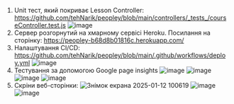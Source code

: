1. Unit тест, який покриває Lesson Controller: https://github.com/tehNarik/peopley/blob/main/controllers/_tests_/courseController.test.js
![image](https://github.com/user-attachments/assets/aeddf7ed-8856-44bb-9aba-f684fe592f79)
2. Сервер розгорнутий на хмарному сервісі Heroku. Посилання на сторінку: https://peopley-b68d8b01816c.herokuapp.com/
3. Налаштування CI/CD: https://github.com/tehNarik/peopley/blob/main/.github/workflows/deploy.yml
![image](https://github.com/user-attachments/assets/9fd2767a-3084-46b1-b625-067ab69d55d5)
4. Тестування за допомогою Google page insights
![image](https://github.com/user-attachments/assets/f5834a27-76b2-4c5a-a88f-1a6705bbb238)
![image](https://github.com/user-attachments/assets/e00e0817-ef49-46d6-951a-52ccb4566695)
![image](https://github.com/user-attachments/assets/18ff7344-d8e9-48b6-ac58-2f4a8ee36263)
![image](https://github.com/user-attachments/assets/d683a5b4-3070-459c-8e96-7ecea506cec6)
5. Скріни веб-сторінки:
![Знімок екрана 2025-01-12 100619](https://github.com/user-attachments/assets/65ee1079-3e61-437c-aeba-caeedc989c6a)
![image](https://github.com/user-attachments/assets/324d5bf8-c60d-4b54-8df1-13c9660000ea)
![image](https://github.com/user-attachments/assets/64e89b2c-211d-43e3-b8dd-2e995bfa4c90)

